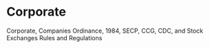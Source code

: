 # Corporate
Corporate, Companies Ordinance, 1984, SECP, CCG, CDC, and Stock Exchanges Rules and Regulations 
